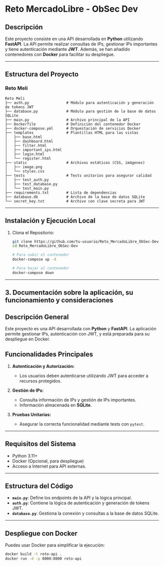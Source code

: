 # Reto MercadoLibre - ObSec Dev

## Descripción
Este proyecto consiste en una API desarrollada en **Python** utilizando **FastAPI**. La API permite realizar consultas de IPs, gestionar IPs importantes y tiene autenticación mediante **JWT**. Además, se han añadido contenedores con **Docker** para facilitar su despliegue.

---

## Estructura del Proyecto

### Reto Meli
```
Reto Meli
├── auth.py                 # Módulo para autenticación y generación de tokens JWT
├── database.py             # Módulo para gestión de la base de datos SQLite
├── main.py                 # Archivo principal de la API
├── Dockerfile              # Definición del contenedor Docker
├── docker-compose.yml      # Orquestación de servicios Docker
├── templates               # Plantillas HTML para las vistas
│   ├── base.html
│   ├── dashboard.html
│   ├── filter.html
│   ├── important_ips.html
│   ├── login.html
│   └── register.html
├── static                  # Archivos estáticos (CSS, imágenes)
│   ├── image.png
│   └── styles.css
├── tests                   # Tests unitarios para asegurar calidad
│   ├── test_auth.py
│   ├── test_database.py
│   └── test_main.py
├── requirements.txt        # Lista de dependencias
├── database.db             # Archivo de la base de datos SQLite
└── secret_key.txt          # Archivo con clave secreta para JWT
```

---
## Instalación y Ejecución Local
1. Clona el Repositorio:

   ```bash
   git clone https://github.com/tu-usuario/Reto_MercadoLibre_ObSec-Dev.git
   cd Reto_MercadoLibre_ObSec-Dev

   # Para subir el contenedor
   docker-compose up -d

   # Para bajar el contenedor
   docker-compose down

---

## **3. Documentación sobre la aplicación, su funcionamiento y consideraciones**

## Descripción General
Este proyecto es una API desarrollada con **Python** y **FastAPI**. La aplicación permite gestionar IPs, autenticación con JWT, y está preparada para su despliegue en Docker.

## Funcionalidades Principales
1. **Autenticación y Autorización:**
   - Los usuarios deben autenticarse utilizando JWT para acceder a recursos protegidos.
   
2. **Gestión de IPs:**
   - Consulta información de IPs y gestión de IPs importantes.
   - Información almacenada en **SQLite**.

3. **Pruebas Unitarias:**
   - Asegurar la correcta funcionalidad mediante tests con `pytest`.

---

## Requisitos del Sistema
- Python 3.11+
- Docker (Opcional, para despliegue)
- Acceso a Internet para API externas.

---

## Estructura del Código
- **`main.py`**: Define los endpoints de la API y la lógica principal.
- **`auth.py`**: Contiene la lógica de autenticación y generación de tokens JWT.
- **`database.py`**: Gestiona la conexión y consultas a la base de datos SQLite.

---

## Despliegue con Docker
Puedes usar Docker para simplificar la ejecución:
```bash
docker build -t reto-api .
docker run -d -p 8000:8000 reto-api